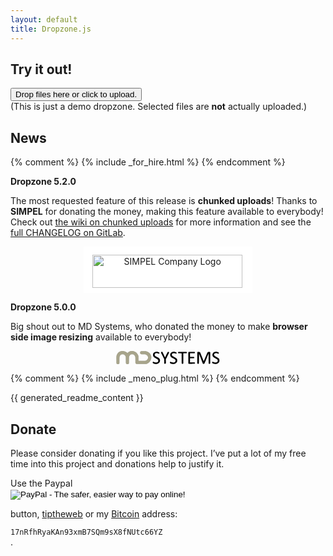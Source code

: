 ```yaml
---
layout: default
title: Dropzone.js
---
```


<section markdown="1">

Try it out!
===========

<div id="dropzone"><form action="/upload" class="dropzone needsclick" id="demo-upload">

  <div class="dz-message needsclick">
    <button type="button" class="dz-button">Drop files here or click to upload.</button><br>
    <span class="note needsclick">(This is just a demo dropzone. Selected files are <strong>not</strong> actually uploaded.)</span>
  </div>

</form></div>

</section>



<section class="news" markdown="1">

News
====

{% comment %}
{% include _for_hire.html %}
{% endcomment %}

**Dropzone 5.2.0**

The most requested feature of this release is **chunked uploads**! Thanks to
**SIMPEL** for donating the money, making this feature available to everybody!
Check out [the wiki on chunked uploads](https://gitlab.com/meno/dropzone/wikis/faq#chunked-uploads) for more
information and see the [full CHANGELOG on GitLab](https://gitlab.com/meno/dropzone/blob/master/CHANGELOG.md).

<p style="text-align: center;">
  <a href="http://simpel.com.au/" target="_blank" rel="nofollow noopener" style="border-bottom: none; background: white; padding: 0.8rem 1rem 0.5rem 0.9rem; display: inline-block;">
    <img src="https://i.imgur.com/hih5Bka.jpg" alt="SIMPEL Company Logo" style="width: 240px; height: 53px">
  </a>
</p>

**Dropzone 5.0.0**

Big shout out to MD Systems, who donated the money to make **browser side image resizing** available to everybody!

<p style="text-align: center;">
  <a href="https://www.md-systems.ch/" target="_blank" rel="nofollow noopener" style="border-bottom: none;"><svg style="width: 12em; height: 1.52em;" xmlns="http://www.w3.org/2000/svg" width="1708.859" height="219.627" viewBox="0 0 1708.859 219.627"><filter id="a" color-interpolation-filters="sRGB"><feFlood flood-color="#000" flood-opacity=".294" result="flood"/><feComposite in="flood" in2="SourceGraphic" operator="in" result="composite1"/><feGaussianBlur in="composite1" stdDeviation="2" result="blur"/><feOffset dy="1" dx="2" result="offset"/><feComposite in="SourceGraphic" in2="offset" result="composite2"/></filter><g filter="url(#a)" transform="translate(734.785 -221.68)"><path fill="#A7A48B" d="M-715.679 440.109c-5.528-1.764-11.9-7.242-14.618-12.568-2.375-4.654-2.488-7.432-2.488-61.242 0-63.427.308-66.375 8.855-84.787 15.099-32.524 41.864-52.731 77.621-58.6 29.471-4.838 63.47 4.839 87.3 24.847l8.917 7.487 6.466-6.086c12.343-11.62 24.323-18.402 41.707-23.612 9.2-2.757 13.577-3.318 26.634-3.413 8.792-.063 18.905.61 23.125 1.54 38.608 8.507 69.725 37.049 80.802 74.115 2.496 8.354 2.78 12.558 3.261 48.212l.526 39.062h54.697c51.482 0 55.125-.146 61.979-2.506 10.666-3.67 16.562-7.53 25.123-16.456 8.44-8.797 11.692-14.333 14.897-25.356 7.181-24.702-8.288-50.583-36.391-60.881-6.707-2.458-10.672-2.78-42.396-3.443-37.546-.785-39.016-1.039-45.167-7.8-5.263-5.786-7.006-10.96-6.479-19.231.68-10.675 5.021-17.184 14.296-21.43l6.843-3.133 39.003.544c34.835.486 40.041.828 48.72 3.2 19.901 5.439 40.812 18.87 53.457 34.337 7.81 9.55 17.905 29.772 20.734 41.531 3.1 12.881 2.778 36.994-.662 50-9.649 36.459-36.751 66.275-70.746 77.838l-10 3.401-78.75.396c-54.225.272-80.192-.027-83.381-.966-6.253-1.837-12.116-7.001-14.895-13.118-2.088-4.598-2.297-9.098-2.322-50.101-.021-35.831-.409-46.515-1.892-52.208-5.226-20.063-20.479-36.686-39.227-42.748-9.841-3.182-23.877-2.15-33.271 2.446-12.672 6.2-24.576 20.861-29.482 36.311-1.123 3.537-1.799 20.214-2.309 56.983l-.721 51.986-3.579 5.159c-4.019 5.795-14 11.498-20.104 11.486-11.207-.021-22.799-8.244-25.541-18.121-.902-3.25-1.389-21.44-1.394-52.054-.01-43.228-.207-47.7-2.462-55-4.725-15.289-16.781-29.366-31.186-36.415-7.605-3.722-9.188-4.029-20.734-4.029-11.095 0-13.283.385-19.468 3.425-12.872 6.325-23.918 19.567-28.945 34.7-2.536 7.634-2.741 11.236-3.393 59.584l-.693 51.457-3.75 5.307c-2.062 2.918-5.924 6.428-8.582 7.801-5.464 2.827-14.694 3.82-19.935 2.149z"/><path d="M-103.635 432.574c-23.302-6.107-33.929-15.818-28.596-26.132 3.938-7.614 8.184-8.028 20.875-2.042 12.13 5.721 22.076 8.164 33.235 8.164 10.315 0 20.681-3.062 27.208-8.041 6.044-4.609 10.629-14.625 10.596-23.143-.062-15.609-7.895-23.741-35.604-36.965-10.54-5.029-22.162-11.067-25.828-13.417-9.293-5.958-17.481-14.654-21.771-23.119-3.444-6.802-3.644-8.034-3.644-22.815 0-14.714.205-16.014 3.516-22.3 9.975-18.935 28.812-28.906 54.609-28.906 17.067 0 38.384 6.544 43.817 13.451 3.519 4.473 3.282 12.77-.462 16.288-3.74 3.516-8.269 3.438-15.586-.268-26.516-13.427-54.485-7.136-59.057 13.281-1.28 5.721-1.201 7.861.508 13.738 3.211 11.048 10.673 16.923 39.736 31.287 17.666 8.73 26.037 13.628 31.123 18.207 13.028 11.728 18.47 27.485 16.074 46.561-2.877 22.912-19.45 40.435-44.231 46.761-10.729 2.738-34.991 2.431-46.518-.59zm284.948.088c-25.212-6.195-36.839-18.801-26.694-28.941 4.146-4.146 9.198-4.77 13.615-1.676 1.557 1.091 7.445 3.686 13.092 5.767 22.89 8.438 46.791 5.067 57.115-8.062 3.419-4.345 6.273-12.676 6.267-18.278-.024-15.769-7.575-23.386-37.691-38.022-25.845-12.562-35.006-19.006-42.078-29.596-6.689-10.02-8.238-15.623-8.13-29.412.114-14.388 3.255-23.068 11.681-32.287 10.899-11.927 27.229-18.304 46.854-18.298 19.068.006 41.045 7.313 45.001 14.962 2.812 5.438 2.362 10.873-1.194 14.43-4.116 4.116-6.834 3.889-19.381-1.62-10.115-4.441-11.365-4.688-23.801-4.688-11.054 0-13.914.425-18.125 2.691-6.672 3.591-10.146 7.513-12.458 14.064-2.529 7.169-2.383 13.349.466 19.623 4.303 9.474 11.368 14.631 38.338 27.984 28.763 14.24 37.123 20.812 43.745 34.388 3.429 7.024 3.658 8.451 3.658 22.563 0 14.896-.053 15.173-4.698 24.572-7.628 15.435-20.754 25.639-39.002 30.324-10.37 2.662-34.804 2.406-46.58-.488zm704.023 1.567c-17.012-3.708-31.203-10.575-34.946-16.91-2.852-4.827-1.683-11.284 2.661-14.7 4.054-3.188 8.638-3.244 13.688-.166 8.156 4.976 22.148 9.115 33.041 9.778 24.587 1.498 40.353-9.142 42.1-28.409 1.553-17.119-5.909-25.141-37.757-40.588-29.539-14.328-40.33-23.102-46.463-37.779-3.162-7.568-4.372-19.587-2.9-28.801 4.259-26.659 26.394-42.796 58.704-42.796 16.924 0 36.42 5.965 43.116 13.192 6.225 6.715 2.479 19.264-5.75 19.264-2.034 0-6.377-1.356-9.649-3.015-10.547-5.345-19.63-7.332-30.728-6.722-11.72.644-18.916 3.703-23.619 10.038-9.045 12.182-7.687 24.624 3.935 35.991 5.885 5.758 11.212 8.962 31.783 19.119 27.53 13.593 35.987 20.163 42.927 33.353 3.442 6.545 3.61 18.773 3.61 23.111s-.068 16.385-4.257 24.732c-7.38 14.707-21.685 25.668-39.443 30.229-6.992 1.795-33.492 2.51-40.053 1.079zM61.92 430.168l-4.082-3.646-.625-36.042-.625-36.042-26.213-52.185L4.163 250.07 6 244.754c3.281-9.493 14.681-12.357 21.396-5.377 2.797 2.905 28.138 54.872 37.517 76.937 2.774 6.531 5.438 12.293 5.915 12.804.477.51 3.055-4.271 5.729-10.625 10.123-24.06 35.92-76.658 38.925-79.366 3.729-3.361 12.228-3.828 16.404-.9 1.501 1.051 3.295 3.958 3.985 6.458 1.628 5.898-.583 10.97-30.146 69.13L83.172 358.19l.888 30.875c.644 22.312.483 32.099-.568 35.292-3.209 9.712-13.961 12.609-21.572 5.811zm290.243 1.819c-6.311-3.433-6.21-2.063-6.527-90.048l-.299-82.5-26.821-.338c-25.171-.317-26.992-.498-29.582-2.931-3.64-3.419-4.715-8.147-2.867-12.607 3.026-7.307 2.438-7.249 73.487-7.249h64.966l3.849 3.236c5.061 4.258 5.409 11.562.775 16.196-3.065 3.068-3.071 3.068-30 3.068h-26.932v166.5l-4.25 4.25c-4.706 4.706-10.086 5.531-15.799 2.423zm258.798.227c-1.719-.857-4.114-3.521-5.323-5.918-2.047-4.059-2.177-10.562-1.875-94.153l.323-89.796 3.652-3.142c3.53-3.037 4.136-3.125 18.125-2.657 15.52.52 20.854 2.194 24.441 7.671 1.028 1.569 14.856 35.724 30.729 75.9 15.872 40.175 28.981 73.169 29.134 73.32s13.749-32.439 30.22-72.424c16.471-39.985 31.083-74.414 32.471-76.512 4.237-6.399 9.5-8.185 24.136-8.187 12.603-.002 12.996.085 16.562 3.652l3.654 3.654v181.692l-4.25 4.25c-3.062 3.061-5.368 4.25-8.245 4.25-4.41 0-10.636-3.168-12.153-6.184-.537-1.068-1.258-39.166-1.602-84.663l-.625-82.722-34.254 84.973c-23.298 57.791-35.082 85.552-36.841 86.783-3.061 2.143-15.545 2.436-19.865.467-2.485-1.133-8.082-14.666-35.371-85.538l-32.419-84.193-.625 80.851c-.479 61.703-.997 81.504-2.197 83.602-3.556 6.215-11.136 8.356-17.802 5.024zm-151.423-2.041l-2.951-2.389-.337-91.043c-.238-64.342.066-92.021 1.045-94.38 2.453-5.922 4.758-6.165 54.768-5.782l46.618.357 3.018 3.507c3.282 3.82 3.836 8.242 1.562 12.513-3.039 5.705-3.541 5.773-42.607 5.815l-37.188.04v61.521l31.771-.448 31.771-.448 3.229 3.03c4.402 4.131 4.479 11.461.162 15.775l-3.067 3.068h-63.866v68.646l38.234.361 38.233.365 3.017 3.507c3.282 3.819 3.836 8.242 1.562 12.515-3.088 5.797-2.871 5.771-53.72 5.813-45.726.046-48.461-.079-51.254-2.343z"/></g></svg></a>
</p>


</section>

{% comment %}
{% include _meno_plug.html %}
{% endcomment %}


{{ generated_readme_content }}


<section markdown="1">

Donate
======

Please consider donating if you like this project. I’ve put a lot of my free
time into this project and donations help to justify it.


<div>
Use the Paypal

<form class="donate" action="https://www.paypal.com/cgi-bin/webscr" method="post" target="_top">
<input type="hidden" name="cmd" value="_s-xclick">
<input type="hidden" name="hosted_button_id" value="CA598M5X362GQ">
<input type="image" src="https://www.paypalobjects.com/en_US/i/btn/btn_donate_LG.gif" border="0" name="submit" alt="PayPal - The safer, easier way to pay online!">
<img alt="" border="0" src="https://www.paypalobjects.com/de_DE/i/scr/pixel.gif" width="1" height="1">
</form>

button, <a href="http://tiptheweb.org/">tiptheweb</a> or my
<a href="http://bitcoin.org/">Bitcoin</a> address:
<div class="bitcoin"><code>17nRfhRyaKAn93xmB7SQm9sX8fNUtc66YZ</code></div>.
</div>

</section>

